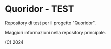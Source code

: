 # Quoridor - TEST

Repository di test per il progetto "Quoridor".

Maggiori informazioni nella repository principale.

(C) 2024
